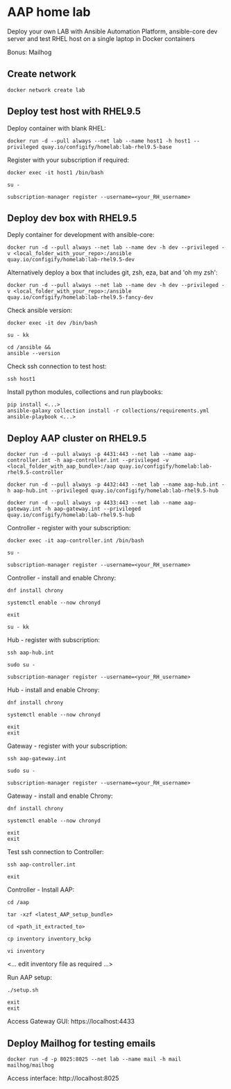 # AAP home lab

Deploy your own LAB with Ansible Automation Platform, ansible-core dev server and test RHEL host on a single laptop in Docker containers

Bonus: Mailhog


## Create network
```
docker network create lab
```


## Deploy test host with RHEL9.5

Deploy container with blank RHEL:
```
docker run -d --pull always --net lab --name host1 -h host1 --privileged quay.io/configify/homelab:lab-rhel9.5-base
```

Register with your subscription if required:
```
docker exec -it host1 /bin/bash 
```

```
su -
```

```
subscription-manager register --username=<your_RH_username>
```


## Deploy dev box with RHEL9.5

Deply container for development with ansible-core:
```
docker run -d --pull always --net lab --name dev -h dev --privileged -v <local_folder_with_your_repo>:/ansible quay.io/configify/homelab:lab-rhel9.5-dev
```

Alternatively deploy a box that includes git, zsh, eza, bat and 'oh my zsh':
```
docker run -d --pull always --net lab --name dev -h dev --privileged -v <local_folder_with_your_repo>:/ansible quay.io/configify/homelab:lab-rhel9.5-fancy-dev
```

Check ansible version:
```
docker exec -it dev /bin/bash
```

```
su - kk
```

```
cd /ansible &&  
ansible --version
```

Check ssh connection to test host:
```
ssh host1
```

Install python modules, collections and run playbooks:
```
pip install <...>
ansible-galaxy collection install -r collections/requirements.yml
ansible-playbook <...>
```


## Deploy AAP cluster on RHEL9.5
```
docker run -d --pull always -p 4431:443 --net lab --name aap-controller.int -h aap-controller.int --privileged -v <local_folder_with_aap_bundle>:/aap quay.io/configify/homelab:lab-rhel9.5-controller 
```

```
docker run -d --pull always -p 4432:443 --net lab --name aap-hub.int -h aap-hub.int --privileged quay.io/configify/homelab:lab-rhel9.5-hub
```

```
docker run -d --pull always -p 4433:443 --net lab --name aap-gateway.int -h aap-gateway.int --privileged quay.io/configify/homelab:lab-rhel9.5-hub
```

Controller - register with your subscription:
```
docker exec -it aap-controller.int /bin/bash
```

```
su -
```

```
subscription-manager register --username=<your_RH_username>
```

Controller - install and enable Chrony:
```
dnf install chrony
```

```
systemctl enable --now chronyd
```

```
exit
```

```
su - kk
```

Hub - register with subscription:
```
ssh aap-hub.int
```

```
sudo su -
```

```
subscription-manager register --username=<your_RH_username>
```

Hub - install and enable Chrony:
```
dnf install chrony
```

```
systemctl enable --now chronyd
```

```
exit
exit
```

Gateway - register with your subscription:
```
ssh aap-gateway.int
```

```
sudo su -
```

```
subscription-manager register --username=<your_RH_username>
```

Gateway - install and enable Chrony:
```
dnf install chrony
```

```
systemctl enable --now chronyd
```

```
exit
exit
```

Test ssh connection to Controller:
```
ssh aap-controller.int
```

```
exit
```

Controller - Install AAP:
```
cd /aap
```

```
tar -xzf <latest_AAP_setup_bundle>
```

```
cd <path_it_extracted_to>
```

```
cp inventory inventory_bckp
```

```
vi inventory
```

<... edit inventory file as required ...>


Run AAP setup:
```
./setup.sh
```

```
exit
exit
```

Access Gateway GUI: https://localhost:4433


## Deploy Mailhog for testing emails
```
docker run -d -p 8025:8025 --net lab --name mail -h mail mailhog/mailhog
```

Access interface: http://localhost:8025
